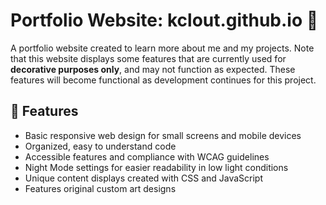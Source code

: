 # Portfolio Website: kclout.github.io :open_file_folder:
A portfolio website created to learn more about me and my projects. Note that this website displays some features that are currently used for **decorative purposes only**, and may not function as expected. These features will become functional as development continues for this project.

## :pushpin: Features
- Basic responsive web design for small screens and mobile devices
- Organized, easy to understand code
- Accessible features and compliance with WCAG guidelines
- Night Mode settings for easier readability in low light conditions
- Unique content displays created with CSS and JavaScript
- Features original custom art designs